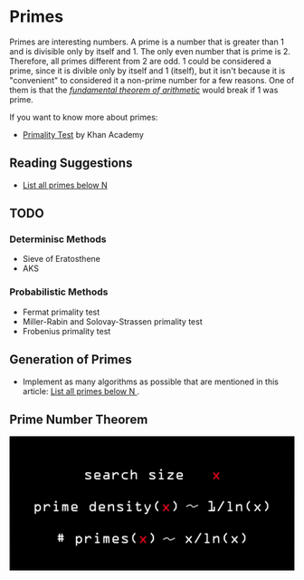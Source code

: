 # Primes

Primes are interesting numbers. A prime is a number that is greater than 1 and is divisible only by itself and 1. The only even number that is prime is 2. Therefore, all primes different from 2 are odd. 1 could be considered a prime, since it is divible only by itself and 1 (itself), but it isn't because it is "convenient" to considered it a non-prime number for a few reasons. One of them is that the [_fundamental theorem of arithmetic_](https://en.wikipedia.org/wiki/Fundamental_theorem_of_arithmetic) would break if 1 was prime.

If you want to know more about primes:

- [Primality Test](https://www.khanacademy.org/computing/computer-science/cryptography/comp-number-theory/a/comp-number-theory-introduction) by Khan Academy


## Reading Suggestions
- [List all primes below N
](http://stackoverflow.com/questions/2068372/fastest-way-to-list-all-primes-below-n)

## TODO

### Determinisc Methods

- Sieve of Eratosthene
- AKS 

### Probabilistic Methods

- Fermat primality test
- Miller-Rabin and Solovay-Strassen primality test
- Frobenius primality test


## Generation of Primes

- Implement as many algorithms as possible that are mentioned in this article: [List all primes below N
](http://stackoverflow.com/questions/2068372/fastest-way-to-list-all-primes-below-n).



## Prime Number Theorem

<img src="prime_number_theorem.png">